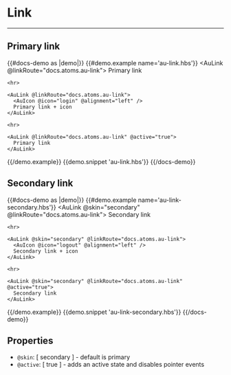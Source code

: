 # Link

---

## Primary link

{{#docs-demo as |demo|}}
  {{#demo.example name='au-link.hbs'}}
    <AuLink @linkRoute="docs.atoms.au-link">
      Primary link
    </AuLink>

    <hr>

    <AuLink @linkRoute="docs.atoms.au-link">
      <AuIcon @icon="login" @alignment="left" />
      Primary link + icon
    </AuLink>

    <hr>

    <AuLink @linkRoute="docs.atoms.au-link" @active="true">
      Primary link
    </AuLink>
  {{/demo.example}}
  {{demo.snippet 'au-link.hbs'}}
{{/docs-demo}}

## Secondary link

{{#docs-demo as |demo|}}
  {{#demo.example name='au-link-secondary.hbs'}}
    <AuLink @skin="secondary" @linkRoute="docs.atoms.au-link">
      Secondary link
    </AuLink>

    <hr>

    <AuLink @skin="secondary" @linkRoute="docs.atoms.au-link">
      <AuIcon @icon="logout" @alignment="left" />
      Secondary link + icon
    </AuLink>

    <hr>

    <AuLink @skin="secondary" @linkRoute="docs.atoms.au-link" @active="true">
      Secondary link
    </AuLink>
  {{/demo.example}}
  {{demo.snippet 'au-link-secondary.hbs'}}
{{/docs-demo}}

## Properties
- `@skin`: [ secondary ] - default is primary
- `@active`: [ true ] - adds an active state and disables pointer events
